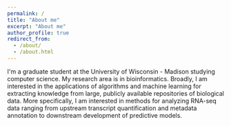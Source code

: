 ```yaml
---
permalink: /
title: "About me"
excerpt: "About me"
author_profile: true
redirect_from: 
  - /about/
  - /about.html
---
```


I'm a graduate student at the University of Wisconsin - Madison studying computer science. My research area is in bioinformatics. Broadly, I am interested in the applications of algorithms and machine learning for extracting knowledge from large, publicly available repositories of biological data. More specifically, I am interested in methods for analyzing RNA-seq data ranging from upstream transcript quantification and metadata annotation to downstream development of predictive models. 
